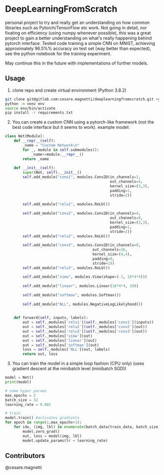 # DeepLearningFromScratch

personal project to try and really get an understanding on how common libraries such as Pytorch/TensorFlow etc work. Not going in detail, nor fixating on efficiency (using numpy whenever possible), this was a great project to gain a better understanding on what's really happening behind pytorch interface. Tested code training a simple CNN on MNIST, achieving approximately 96.5%% accuracy on test set (way better than expected), see the python notebook for the training experiment. 

May continue this in the future with implementations of further models.

## Usage

1. clone repo and create virtual environment (Python 3.8.2)
```bash
git clone git@gitlab.com:cesare.magnetti/deeplearningfromscratch.git <your_working_directory>
python -m venv env
source env/bin/activate
pip install -r requirements.txt
```

2. You can create a custom CNN using a pytorch-like framework (not the best code interface but it seems to work). example model:
``` python
class Net(Module):
    def __repr__(self):
        _name = "Custom Network\n"
        for _, module in self.submodules():
            _name+=module.__repr__()
        return _name
    
    def __init__(self):
        super(Net, self).__init__()
        self.add_module("conv1", modules.Conv2D(in_channels=1,
                                                out_channels=4,
                                                kernel_size=(3,3),
                                                padding=1,
                                                stride=2))
        
        self.add_module("relu1", modules.ReLU())
        
        self.add_module("conv2", modules.Conv2D(in_channels=4,
                                                out_channels=8,
                                                kernel_size=(3,3),
                                                padding=1,
                                                stride=2))
        self.add_module("relu2", modules.ReLU())
        
        self.add_module("conv3", modules.Conv2D(in_channels=8,
                                        out_channels=16,
                                        kernel_size=(4,4),
                                        padding=0,
                                        stride=1))
        self.add_module("relu3", modules.ReLU())
        
        self.add_module("view", modules.View(shape=(-1, 16*4*4)))
        
        self.add_module("linear", modules.Linear(16*4*4, 10))
        
        self.add_module("softmax", modules.Softmax())
        
        self.add_module("NLL", modules.NegativeLogLikelyhood())
        
    
    def forward(self, inputs, labels):
        out = self._modules['relu1'](self._modules['conv1'](inputs))
        out = self._modules['relu2'](self._modules['conv2'](out))
        out = self._modules['relu3'](self._modules['conv3'](out))
        out = self._modules['view'](out)
        out = self._modules['linear'](out)
        out = self._modules['softmax'](out)
        loss = self._modules['NLL'](out, labels)
        return out, loss 
```

3. You can train the model in a simple loop fashion (CPU only) (uses gradient descent at the minibatch level (minibatch SGD))

```python
model = Net()
print(model)

# some hyper params
max_epochs = 2
batch_size = 32
learning_rate = 0.001

# train
model.train() #activates gradients
for epoch in range(1,max_epochs+1):
    for idx, (img, lbl) in enumerate(batch_data(train_data, batch_size)):
        model.zero_grad()
        out, loss = model(img, lbl)
        model.update_params(lr = learning_rate)
```

## Contributors
@cesare.magnetti



